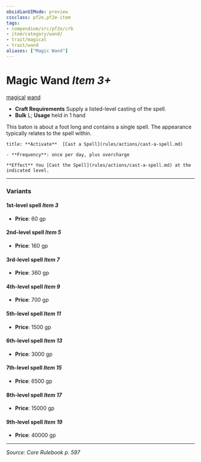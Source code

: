 ```yaml
---
obsidianUIMode: preview
cssclass: pf2e,pf2e-item
tags:
- compendium/src/pf2e/crb
- item/category/wand/
- trait/magical
- trait/wand
aliases: ["Magic Wand"]
---
```

# Magic Wand *Item 3+*  
[magical](rules/traits/magical.md "Magical Item Trait")  [wand](rules/traits/wand.md "Wand Item Trait")  

- **Craft Requirements** Supply a listed-level casting of the spell.
- **Bulk** L; **Usage** held in 1 hand

This baton is about a foot long and contains a single spell. The appearance typically relates to the spell within.

```ad-embed-ability
title: **Activate**  [Cast a Spell](rules/actions/cast-a-spell.md)

- **Frequency**: once per day, plus overcharge

**Effect** You [Cast the Spell](rules/actions/cast-a-spell.md) at the indicated level.
```

---

### Variants

#### 1st-level spell *Item 3*

- **Price**: 60 gp

#### 2nd-level spell *Item 5*

- **Price**: 160 gp

#### 3rd-level spell *Item 7*

- **Price**: 360 gp

#### 4th-level spell *Item 9*

- **Price**: 700 gp

#### 5th-level spell *Item 11*

- **Price**: 1500 gp

#### 6th-level spell *Item 13*

- **Price**: 3000 gp

#### 7th-level spell *Item 15*

- **Price**: 6500 gp

#### 8th-level spell *Item 17*

- **Price**: 15000 gp

#### 9th-level spell *Item 19*

- **Price**: 40000 gp

---
*Source: Core Rulebook p. 597*
